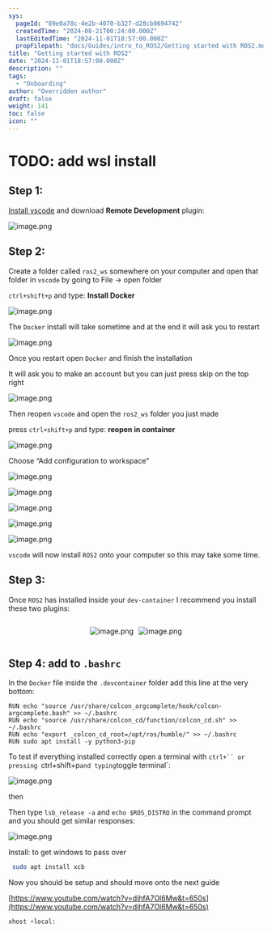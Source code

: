 ```yaml
---
sys:
  pageId: "89e0a78c-4e2b-4070-b327-d28cb0694742"
  createdTime: "2024-08-21T00:24:00.000Z"
  lastEditedTime: "2024-11-01T18:57:00.000Z"
  propFilepath: "docs/Guides/intro_to_ROS2/Getting started with ROS2.md"
title: "Getting started with ROS2"
date: "2024-11-01T18:57:00.000Z"
description: ""
tags:
  - "Onboarding"
author: "Overridden author"
draft: false
weight: 141
toc: false
icon: ""
---
```


# TODO: add wsl install

## Step 1:

[Install vscode](https://code.visualstudio.com/download) and download **Remote Development** plugin:

![image.png](https://prod-files-secure.s3.us-west-2.amazonaws.com/d518164a-d88e-44d1-a4ee-3adb3bd8bce0/efb52993-1881-4a40-b95e-6f020334f022/image.png?X-Amz-Algorithm=AWS4-HMAC-SHA256&X-Amz-Content-Sha256=UNSIGNED-PAYLOAD&X-Amz-Credential=ASIAZI2LB466ZOIS2LXE%2F20250201%2Fus-west-2%2Fs3%2Faws4_request&X-Amz-Date=20250201T050715Z&X-Amz-Expires=3600&X-Amz-Security-Token=IQoJb3JpZ2luX2VjEMX%2F%2F%2F%2F%2F%2F%2F%2F%2F%2FwEaCXVzLXdlc3QtMiJIMEYCIQDH%2B0t2Ij6ta0c0NZ0t%2BbbqdjR9RqLMXs42f4o%2BwcIVbwIhAK6RCVgpYHa3TO%2Bxm%2BW31cKGn5CcK3bXTyD0%2BcTbfM%2BpKogECM3%2F%2F%2F%2F%2F%2F%2F%2F%2F%2FwEQABoMNjM3NDIzMTgzODA1Igy5DXPT8f8SQi5MlCoq3APmRe66sZogW%2FDUXy%2BlmU7%2FWs42IgiAupXyhqmHyKqHvhFDSUhw03wujWf%2BRsKOxN6cxPKuh18Yh5zCEn9R7whMjDu8quPUmoxYUnlluC2SJcu67%2B7%2FNUPcmwGjU2y3PEpsOLrpIEZ1pYl0FB%2BO7beFyqoApyrsnrdCW5a8zQ%2Fa5Sx8EuY%2F595hj7Fz%2FEpfFV1EGs%2B8wBA%2FS30JRE%2F07SSMYCS2JBMl72byAaedHmE1u5Tv3vLHyPNPE5WcgQJmgZvfF6s9V2exEjkh6hFlsz9ckkolzFOQLYbeUcCBdacp7KO16lLpCi%2Fynkd0M4JP%2Bskn2q3zdsgXQums7k5roPHlDpRcCHAYWpXn30X8vc15asRSyfzpQ1qIsNP3FfWXDW123OAhYCrORfG4N7uYpJS4caFrjxwkBTgsgaBYd6ANRHMicTAJQQoUeG6w3WsiKM1SJg1HSxG1qbzKIzw4JY2u%2Btng0DEfIFFeZxqb7vzukzMCyBIBKEphZ2uRb85DwzC8wHiVjJg5vvZaepbBdKHDPmtVFCDqxEjLQIdZXzdnf6VtHW%2BNm4HPJdEZizOwd8F%2BbtOcyUN0X5My6oCRBIInkPHX313NDldfILUAvJ2gFAkcLxzOWTAr6E3JDzDxwva8BjqkARr3zWSC%2Fht7Y4wTA6t60l6VbDmhXFH7gc0Vli7N8My%2Fgkz4w%2BnnrPVscg%2F9FZ9KMlI%2BAcgH0ixcRH8BfK86a2rg2m04MxWJnooM0olYU1lPzUeDO9%2BuHgExYe6rxggQgXfrhcLWUBn6MWV6EwnWsHsOHX40gEO0SK3QkM0cSIXmRJjiHAjijE%2B0UdPpBf5Gbq7RInUf0ODt%2FcSA4GQg6pAAIvOg&X-Amz-Signature=f3ca3cfa2701a8ec9e819c2145a368216f2e5af2a0baf835b22ab1cbc40db874&X-Amz-SignedHeaders=host&x-id=GetObject)

## Step 2:

Create a folder called `ros2_ws` somewhere on your computer and open that folder in `vscode` by going to File → open folder 

`ctrl+shift+p` and type: **Install Docker**

![image.png](https://prod-files-secure.s3.us-west-2.amazonaws.com/d518164a-d88e-44d1-a4ee-3adb3bd8bce0/2269dc0e-1cd5-47ff-bceb-c04ad9b2eab0/image.png?X-Amz-Algorithm=AWS4-HMAC-SHA256&X-Amz-Content-Sha256=UNSIGNED-PAYLOAD&X-Amz-Credential=ASIAZI2LB466ZOIS2LXE%2F20250201%2Fus-west-2%2Fs3%2Faws4_request&X-Amz-Date=20250201T050715Z&X-Amz-Expires=3600&X-Amz-Security-Token=IQoJb3JpZ2luX2VjEMX%2F%2F%2F%2F%2F%2F%2F%2F%2F%2FwEaCXVzLXdlc3QtMiJIMEYCIQDH%2B0t2Ij6ta0c0NZ0t%2BbbqdjR9RqLMXs42f4o%2BwcIVbwIhAK6RCVgpYHa3TO%2Bxm%2BW31cKGn5CcK3bXTyD0%2BcTbfM%2BpKogECM3%2F%2F%2F%2F%2F%2F%2F%2F%2F%2FwEQABoMNjM3NDIzMTgzODA1Igy5DXPT8f8SQi5MlCoq3APmRe66sZogW%2FDUXy%2BlmU7%2FWs42IgiAupXyhqmHyKqHvhFDSUhw03wujWf%2BRsKOxN6cxPKuh18Yh5zCEn9R7whMjDu8quPUmoxYUnlluC2SJcu67%2B7%2FNUPcmwGjU2y3PEpsOLrpIEZ1pYl0FB%2BO7beFyqoApyrsnrdCW5a8zQ%2Fa5Sx8EuY%2F595hj7Fz%2FEpfFV1EGs%2B8wBA%2FS30JRE%2F07SSMYCS2JBMl72byAaedHmE1u5Tv3vLHyPNPE5WcgQJmgZvfF6s9V2exEjkh6hFlsz9ckkolzFOQLYbeUcCBdacp7KO16lLpCi%2Fynkd0M4JP%2Bskn2q3zdsgXQums7k5roPHlDpRcCHAYWpXn30X8vc15asRSyfzpQ1qIsNP3FfWXDW123OAhYCrORfG4N7uYpJS4caFrjxwkBTgsgaBYd6ANRHMicTAJQQoUeG6w3WsiKM1SJg1HSxG1qbzKIzw4JY2u%2Btng0DEfIFFeZxqb7vzukzMCyBIBKEphZ2uRb85DwzC8wHiVjJg5vvZaepbBdKHDPmtVFCDqxEjLQIdZXzdnf6VtHW%2BNm4HPJdEZizOwd8F%2BbtOcyUN0X5My6oCRBIInkPHX313NDldfILUAvJ2gFAkcLxzOWTAr6E3JDzDxwva8BjqkARr3zWSC%2Fht7Y4wTA6t60l6VbDmhXFH7gc0Vli7N8My%2Fgkz4w%2BnnrPVscg%2F9FZ9KMlI%2BAcgH0ixcRH8BfK86a2rg2m04MxWJnooM0olYU1lPzUeDO9%2BuHgExYe6rxggQgXfrhcLWUBn6MWV6EwnWsHsOHX40gEO0SK3QkM0cSIXmRJjiHAjijE%2B0UdPpBf5Gbq7RInUf0ODt%2FcSA4GQg6pAAIvOg&X-Amz-Signature=7085bf7091321dcc574352b234e647be0eb31f255091a8003e68c7446206435b&X-Amz-SignedHeaders=host&x-id=GetObject)

The `Docker` install will take sometime and at the end it will ask you to restart

![image.png](https://prod-files-secure.s3.us-west-2.amazonaws.com/d518164a-d88e-44d1-a4ee-3adb3bd8bce0/ed233f78-be33-4b1f-b89c-9c346c0e961e/image.png?X-Amz-Algorithm=AWS4-HMAC-SHA256&X-Amz-Content-Sha256=UNSIGNED-PAYLOAD&X-Amz-Credential=ASIAZI2LB466ZOIS2LXE%2F20250201%2Fus-west-2%2Fs3%2Faws4_request&X-Amz-Date=20250201T050715Z&X-Amz-Expires=3600&X-Amz-Security-Token=IQoJb3JpZ2luX2VjEMX%2F%2F%2F%2F%2F%2F%2F%2F%2F%2FwEaCXVzLXdlc3QtMiJIMEYCIQDH%2B0t2Ij6ta0c0NZ0t%2BbbqdjR9RqLMXs42f4o%2BwcIVbwIhAK6RCVgpYHa3TO%2Bxm%2BW31cKGn5CcK3bXTyD0%2BcTbfM%2BpKogECM3%2F%2F%2F%2F%2F%2F%2F%2F%2F%2FwEQABoMNjM3NDIzMTgzODA1Igy5DXPT8f8SQi5MlCoq3APmRe66sZogW%2FDUXy%2BlmU7%2FWs42IgiAupXyhqmHyKqHvhFDSUhw03wujWf%2BRsKOxN6cxPKuh18Yh5zCEn9R7whMjDu8quPUmoxYUnlluC2SJcu67%2B7%2FNUPcmwGjU2y3PEpsOLrpIEZ1pYl0FB%2BO7beFyqoApyrsnrdCW5a8zQ%2Fa5Sx8EuY%2F595hj7Fz%2FEpfFV1EGs%2B8wBA%2FS30JRE%2F07SSMYCS2JBMl72byAaedHmE1u5Tv3vLHyPNPE5WcgQJmgZvfF6s9V2exEjkh6hFlsz9ckkolzFOQLYbeUcCBdacp7KO16lLpCi%2Fynkd0M4JP%2Bskn2q3zdsgXQums7k5roPHlDpRcCHAYWpXn30X8vc15asRSyfzpQ1qIsNP3FfWXDW123OAhYCrORfG4N7uYpJS4caFrjxwkBTgsgaBYd6ANRHMicTAJQQoUeG6w3WsiKM1SJg1HSxG1qbzKIzw4JY2u%2Btng0DEfIFFeZxqb7vzukzMCyBIBKEphZ2uRb85DwzC8wHiVjJg5vvZaepbBdKHDPmtVFCDqxEjLQIdZXzdnf6VtHW%2BNm4HPJdEZizOwd8F%2BbtOcyUN0X5My6oCRBIInkPHX313NDldfILUAvJ2gFAkcLxzOWTAr6E3JDzDxwva8BjqkARr3zWSC%2Fht7Y4wTA6t60l6VbDmhXFH7gc0Vli7N8My%2Fgkz4w%2BnnrPVscg%2F9FZ9KMlI%2BAcgH0ixcRH8BfK86a2rg2m04MxWJnooM0olYU1lPzUeDO9%2BuHgExYe6rxggQgXfrhcLWUBn6MWV6EwnWsHsOHX40gEO0SK3QkM0cSIXmRJjiHAjijE%2B0UdPpBf5Gbq7RInUf0ODt%2FcSA4GQg6pAAIvOg&X-Amz-Signature=923747c0e816cf0aa388f2117a6676e0a4bd996cf6470a51d6925058286f1ccb&X-Amz-SignedHeaders=host&x-id=GetObject)

Once you restart open `Docker` and finish the installation

It will ask you to make an account but you can just press skip on the top right

![image.png](https://prod-files-secure.s3.us-west-2.amazonaws.com/d518164a-d88e-44d1-a4ee-3adb3bd8bce0/21010ad9-1659-4fd9-9f59-9932a09b2a3d/image.png?X-Amz-Algorithm=AWS4-HMAC-SHA256&X-Amz-Content-Sha256=UNSIGNED-PAYLOAD&X-Amz-Credential=ASIAZI2LB466ZOIS2LXE%2F20250201%2Fus-west-2%2Fs3%2Faws4_request&X-Amz-Date=20250201T050715Z&X-Amz-Expires=3600&X-Amz-Security-Token=IQoJb3JpZ2luX2VjEMX%2F%2F%2F%2F%2F%2F%2F%2F%2F%2FwEaCXVzLXdlc3QtMiJIMEYCIQDH%2B0t2Ij6ta0c0NZ0t%2BbbqdjR9RqLMXs42f4o%2BwcIVbwIhAK6RCVgpYHa3TO%2Bxm%2BW31cKGn5CcK3bXTyD0%2BcTbfM%2BpKogECM3%2F%2F%2F%2F%2F%2F%2F%2F%2F%2FwEQABoMNjM3NDIzMTgzODA1Igy5DXPT8f8SQi5MlCoq3APmRe66sZogW%2FDUXy%2BlmU7%2FWs42IgiAupXyhqmHyKqHvhFDSUhw03wujWf%2BRsKOxN6cxPKuh18Yh5zCEn9R7whMjDu8quPUmoxYUnlluC2SJcu67%2B7%2FNUPcmwGjU2y3PEpsOLrpIEZ1pYl0FB%2BO7beFyqoApyrsnrdCW5a8zQ%2Fa5Sx8EuY%2F595hj7Fz%2FEpfFV1EGs%2B8wBA%2FS30JRE%2F07SSMYCS2JBMl72byAaedHmE1u5Tv3vLHyPNPE5WcgQJmgZvfF6s9V2exEjkh6hFlsz9ckkolzFOQLYbeUcCBdacp7KO16lLpCi%2Fynkd0M4JP%2Bskn2q3zdsgXQums7k5roPHlDpRcCHAYWpXn30X8vc15asRSyfzpQ1qIsNP3FfWXDW123OAhYCrORfG4N7uYpJS4caFrjxwkBTgsgaBYd6ANRHMicTAJQQoUeG6w3WsiKM1SJg1HSxG1qbzKIzw4JY2u%2Btng0DEfIFFeZxqb7vzukzMCyBIBKEphZ2uRb85DwzC8wHiVjJg5vvZaepbBdKHDPmtVFCDqxEjLQIdZXzdnf6VtHW%2BNm4HPJdEZizOwd8F%2BbtOcyUN0X5My6oCRBIInkPHX313NDldfILUAvJ2gFAkcLxzOWTAr6E3JDzDxwva8BjqkARr3zWSC%2Fht7Y4wTA6t60l6VbDmhXFH7gc0Vli7N8My%2Fgkz4w%2BnnrPVscg%2F9FZ9KMlI%2BAcgH0ixcRH8BfK86a2rg2m04MxWJnooM0olYU1lPzUeDO9%2BuHgExYe6rxggQgXfrhcLWUBn6MWV6EwnWsHsOHX40gEO0SK3QkM0cSIXmRJjiHAjijE%2B0UdPpBf5Gbq7RInUf0ODt%2FcSA4GQg6pAAIvOg&X-Amz-Signature=731af43fbe2579db09aaa2fd52a19699d66940f3230ec7b859f281175bcf03d6&X-Amz-SignedHeaders=host&x-id=GetObject)

Then reopen `vscode` and open the `ros2_ws` folder you just made

press `ctrl+shift+p` and type: **reopen in container**

![image.png](https://prod-files-secure.s3.us-west-2.amazonaws.com/d518164a-d88e-44d1-a4ee-3adb3bd8bce0/4e93b8c2-41ad-488c-8095-c74205196118/image.png?X-Amz-Algorithm=AWS4-HMAC-SHA256&X-Amz-Content-Sha256=UNSIGNED-PAYLOAD&X-Amz-Credential=ASIAZI2LB466ZOIS2LXE%2F20250201%2Fus-west-2%2Fs3%2Faws4_request&X-Amz-Date=20250201T050715Z&X-Amz-Expires=3600&X-Amz-Security-Token=IQoJb3JpZ2luX2VjEMX%2F%2F%2F%2F%2F%2F%2F%2F%2F%2FwEaCXVzLXdlc3QtMiJIMEYCIQDH%2B0t2Ij6ta0c0NZ0t%2BbbqdjR9RqLMXs42f4o%2BwcIVbwIhAK6RCVgpYHa3TO%2Bxm%2BW31cKGn5CcK3bXTyD0%2BcTbfM%2BpKogECM3%2F%2F%2F%2F%2F%2F%2F%2F%2F%2FwEQABoMNjM3NDIzMTgzODA1Igy5DXPT8f8SQi5MlCoq3APmRe66sZogW%2FDUXy%2BlmU7%2FWs42IgiAupXyhqmHyKqHvhFDSUhw03wujWf%2BRsKOxN6cxPKuh18Yh5zCEn9R7whMjDu8quPUmoxYUnlluC2SJcu67%2B7%2FNUPcmwGjU2y3PEpsOLrpIEZ1pYl0FB%2BO7beFyqoApyrsnrdCW5a8zQ%2Fa5Sx8EuY%2F595hj7Fz%2FEpfFV1EGs%2B8wBA%2FS30JRE%2F07SSMYCS2JBMl72byAaedHmE1u5Tv3vLHyPNPE5WcgQJmgZvfF6s9V2exEjkh6hFlsz9ckkolzFOQLYbeUcCBdacp7KO16lLpCi%2Fynkd0M4JP%2Bskn2q3zdsgXQums7k5roPHlDpRcCHAYWpXn30X8vc15asRSyfzpQ1qIsNP3FfWXDW123OAhYCrORfG4N7uYpJS4caFrjxwkBTgsgaBYd6ANRHMicTAJQQoUeG6w3WsiKM1SJg1HSxG1qbzKIzw4JY2u%2Btng0DEfIFFeZxqb7vzukzMCyBIBKEphZ2uRb85DwzC8wHiVjJg5vvZaepbBdKHDPmtVFCDqxEjLQIdZXzdnf6VtHW%2BNm4HPJdEZizOwd8F%2BbtOcyUN0X5My6oCRBIInkPHX313NDldfILUAvJ2gFAkcLxzOWTAr6E3JDzDxwva8BjqkARr3zWSC%2Fht7Y4wTA6t60l6VbDmhXFH7gc0Vli7N8My%2Fgkz4w%2BnnrPVscg%2F9FZ9KMlI%2BAcgH0ixcRH8BfK86a2rg2m04MxWJnooM0olYU1lPzUeDO9%2BuHgExYe6rxggQgXfrhcLWUBn6MWV6EwnWsHsOHX40gEO0SK3QkM0cSIXmRJjiHAjijE%2B0UdPpBf5Gbq7RInUf0ODt%2FcSA4GQg6pAAIvOg&X-Amz-Signature=8317116caf7fa812b71baabe411edf31ec39162f529e55e92f13aefc335fd9af&X-Amz-SignedHeaders=host&x-id=GetObject)

Choose “Add configuration to workspace”

![image.png](https://prod-files-secure.s3.us-west-2.amazonaws.com/d518164a-d88e-44d1-a4ee-3adb3bd8bce0/9560b282-5060-4989-ba37-97e7b2c22476/image.png?X-Amz-Algorithm=AWS4-HMAC-SHA256&X-Amz-Content-Sha256=UNSIGNED-PAYLOAD&X-Amz-Credential=ASIAZI2LB466ZOIS2LXE%2F20250201%2Fus-west-2%2Fs3%2Faws4_request&X-Amz-Date=20250201T050715Z&X-Amz-Expires=3600&X-Amz-Security-Token=IQoJb3JpZ2luX2VjEMX%2F%2F%2F%2F%2F%2F%2F%2F%2F%2FwEaCXVzLXdlc3QtMiJIMEYCIQDH%2B0t2Ij6ta0c0NZ0t%2BbbqdjR9RqLMXs42f4o%2BwcIVbwIhAK6RCVgpYHa3TO%2Bxm%2BW31cKGn5CcK3bXTyD0%2BcTbfM%2BpKogECM3%2F%2F%2F%2F%2F%2F%2F%2F%2F%2FwEQABoMNjM3NDIzMTgzODA1Igy5DXPT8f8SQi5MlCoq3APmRe66sZogW%2FDUXy%2BlmU7%2FWs42IgiAupXyhqmHyKqHvhFDSUhw03wujWf%2BRsKOxN6cxPKuh18Yh5zCEn9R7whMjDu8quPUmoxYUnlluC2SJcu67%2B7%2FNUPcmwGjU2y3PEpsOLrpIEZ1pYl0FB%2BO7beFyqoApyrsnrdCW5a8zQ%2Fa5Sx8EuY%2F595hj7Fz%2FEpfFV1EGs%2B8wBA%2FS30JRE%2F07SSMYCS2JBMl72byAaedHmE1u5Tv3vLHyPNPE5WcgQJmgZvfF6s9V2exEjkh6hFlsz9ckkolzFOQLYbeUcCBdacp7KO16lLpCi%2Fynkd0M4JP%2Bskn2q3zdsgXQums7k5roPHlDpRcCHAYWpXn30X8vc15asRSyfzpQ1qIsNP3FfWXDW123OAhYCrORfG4N7uYpJS4caFrjxwkBTgsgaBYd6ANRHMicTAJQQoUeG6w3WsiKM1SJg1HSxG1qbzKIzw4JY2u%2Btng0DEfIFFeZxqb7vzukzMCyBIBKEphZ2uRb85DwzC8wHiVjJg5vvZaepbBdKHDPmtVFCDqxEjLQIdZXzdnf6VtHW%2BNm4HPJdEZizOwd8F%2BbtOcyUN0X5My6oCRBIInkPHX313NDldfILUAvJ2gFAkcLxzOWTAr6E3JDzDxwva8BjqkARr3zWSC%2Fht7Y4wTA6t60l6VbDmhXFH7gc0Vli7N8My%2Fgkz4w%2BnnrPVscg%2F9FZ9KMlI%2BAcgH0ixcRH8BfK86a2rg2m04MxWJnooM0olYU1lPzUeDO9%2BuHgExYe6rxggQgXfrhcLWUBn6MWV6EwnWsHsOHX40gEO0SK3QkM0cSIXmRJjiHAjijE%2B0UdPpBf5Gbq7RInUf0ODt%2FcSA4GQg6pAAIvOg&X-Amz-Signature=82a5fa8b66c3542c1bb6a8b26bfb296d9015a66657379c79b7d26bd9354897ec&X-Amz-SignedHeaders=host&x-id=GetObject)

![image.png](https://prod-files-secure.s3.us-west-2.amazonaws.com/d518164a-d88e-44d1-a4ee-3adb3bd8bce0/2ee63f81-886b-48e8-a553-dc6e5eac99e4/image.png?X-Amz-Algorithm=AWS4-HMAC-SHA256&X-Amz-Content-Sha256=UNSIGNED-PAYLOAD&X-Amz-Credential=ASIAZI2LB466ZOIS2LXE%2F20250201%2Fus-west-2%2Fs3%2Faws4_request&X-Amz-Date=20250201T050715Z&X-Amz-Expires=3600&X-Amz-Security-Token=IQoJb3JpZ2luX2VjEMX%2F%2F%2F%2F%2F%2F%2F%2F%2F%2FwEaCXVzLXdlc3QtMiJIMEYCIQDH%2B0t2Ij6ta0c0NZ0t%2BbbqdjR9RqLMXs42f4o%2BwcIVbwIhAK6RCVgpYHa3TO%2Bxm%2BW31cKGn5CcK3bXTyD0%2BcTbfM%2BpKogECM3%2F%2F%2F%2F%2F%2F%2F%2F%2F%2FwEQABoMNjM3NDIzMTgzODA1Igy5DXPT8f8SQi5MlCoq3APmRe66sZogW%2FDUXy%2BlmU7%2FWs42IgiAupXyhqmHyKqHvhFDSUhw03wujWf%2BRsKOxN6cxPKuh18Yh5zCEn9R7whMjDu8quPUmoxYUnlluC2SJcu67%2B7%2FNUPcmwGjU2y3PEpsOLrpIEZ1pYl0FB%2BO7beFyqoApyrsnrdCW5a8zQ%2Fa5Sx8EuY%2F595hj7Fz%2FEpfFV1EGs%2B8wBA%2FS30JRE%2F07SSMYCS2JBMl72byAaedHmE1u5Tv3vLHyPNPE5WcgQJmgZvfF6s9V2exEjkh6hFlsz9ckkolzFOQLYbeUcCBdacp7KO16lLpCi%2Fynkd0M4JP%2Bskn2q3zdsgXQums7k5roPHlDpRcCHAYWpXn30X8vc15asRSyfzpQ1qIsNP3FfWXDW123OAhYCrORfG4N7uYpJS4caFrjxwkBTgsgaBYd6ANRHMicTAJQQoUeG6w3WsiKM1SJg1HSxG1qbzKIzw4JY2u%2Btng0DEfIFFeZxqb7vzukzMCyBIBKEphZ2uRb85DwzC8wHiVjJg5vvZaepbBdKHDPmtVFCDqxEjLQIdZXzdnf6VtHW%2BNm4HPJdEZizOwd8F%2BbtOcyUN0X5My6oCRBIInkPHX313NDldfILUAvJ2gFAkcLxzOWTAr6E3JDzDxwva8BjqkARr3zWSC%2Fht7Y4wTA6t60l6VbDmhXFH7gc0Vli7N8My%2Fgkz4w%2BnnrPVscg%2F9FZ9KMlI%2BAcgH0ixcRH8BfK86a2rg2m04MxWJnooM0olYU1lPzUeDO9%2BuHgExYe6rxggQgXfrhcLWUBn6MWV6EwnWsHsOHX40gEO0SK3QkM0cSIXmRJjiHAjijE%2B0UdPpBf5Gbq7RInUf0ODt%2FcSA4GQg6pAAIvOg&X-Amz-Signature=13eddbb487f396f9afe58f0b57d70f8e50d11add87d14f94e4f08a6a4aee3d35&X-Amz-SignedHeaders=host&x-id=GetObject)

![image.png](https://prod-files-secure.s3.us-west-2.amazonaws.com/d518164a-d88e-44d1-a4ee-3adb3bd8bce0/ae1580b2-b048-407e-aed9-b584224a7a04/image.png?X-Amz-Algorithm=AWS4-HMAC-SHA256&X-Amz-Content-Sha256=UNSIGNED-PAYLOAD&X-Amz-Credential=ASIAZI2LB466ZOIS2LXE%2F20250201%2Fus-west-2%2Fs3%2Faws4_request&X-Amz-Date=20250201T050715Z&X-Amz-Expires=3600&X-Amz-Security-Token=IQoJb3JpZ2luX2VjEMX%2F%2F%2F%2F%2F%2F%2F%2F%2F%2FwEaCXVzLXdlc3QtMiJIMEYCIQDH%2B0t2Ij6ta0c0NZ0t%2BbbqdjR9RqLMXs42f4o%2BwcIVbwIhAK6RCVgpYHa3TO%2Bxm%2BW31cKGn5CcK3bXTyD0%2BcTbfM%2BpKogECM3%2F%2F%2F%2F%2F%2F%2F%2F%2F%2FwEQABoMNjM3NDIzMTgzODA1Igy5DXPT8f8SQi5MlCoq3APmRe66sZogW%2FDUXy%2BlmU7%2FWs42IgiAupXyhqmHyKqHvhFDSUhw03wujWf%2BRsKOxN6cxPKuh18Yh5zCEn9R7whMjDu8quPUmoxYUnlluC2SJcu67%2B7%2FNUPcmwGjU2y3PEpsOLrpIEZ1pYl0FB%2BO7beFyqoApyrsnrdCW5a8zQ%2Fa5Sx8EuY%2F595hj7Fz%2FEpfFV1EGs%2B8wBA%2FS30JRE%2F07SSMYCS2JBMl72byAaedHmE1u5Tv3vLHyPNPE5WcgQJmgZvfF6s9V2exEjkh6hFlsz9ckkolzFOQLYbeUcCBdacp7KO16lLpCi%2Fynkd0M4JP%2Bskn2q3zdsgXQums7k5roPHlDpRcCHAYWpXn30X8vc15asRSyfzpQ1qIsNP3FfWXDW123OAhYCrORfG4N7uYpJS4caFrjxwkBTgsgaBYd6ANRHMicTAJQQoUeG6w3WsiKM1SJg1HSxG1qbzKIzw4JY2u%2Btng0DEfIFFeZxqb7vzukzMCyBIBKEphZ2uRb85DwzC8wHiVjJg5vvZaepbBdKHDPmtVFCDqxEjLQIdZXzdnf6VtHW%2BNm4HPJdEZizOwd8F%2BbtOcyUN0X5My6oCRBIInkPHX313NDldfILUAvJ2gFAkcLxzOWTAr6E3JDzDxwva8BjqkARr3zWSC%2Fht7Y4wTA6t60l6VbDmhXFH7gc0Vli7N8My%2Fgkz4w%2BnnrPVscg%2F9FZ9KMlI%2BAcgH0ixcRH8BfK86a2rg2m04MxWJnooM0olYU1lPzUeDO9%2BuHgExYe6rxggQgXfrhcLWUBn6MWV6EwnWsHsOHX40gEO0SK3QkM0cSIXmRJjiHAjijE%2B0UdPpBf5Gbq7RInUf0ODt%2FcSA4GQg6pAAIvOg&X-Amz-Signature=59f0a3dea7aa6af5f994f816d61a00612782679f3bf440d5ae4f1c56839b2a23&X-Amz-SignedHeaders=host&x-id=GetObject)

![image.png](https://prod-files-secure.s3.us-west-2.amazonaws.com/d518164a-d88e-44d1-a4ee-3adb3bd8bce0/53255b28-f75e-430f-b9e3-c0ac8577e42b/image.png?X-Amz-Algorithm=AWS4-HMAC-SHA256&X-Amz-Content-Sha256=UNSIGNED-PAYLOAD&X-Amz-Credential=ASIAZI2LB466ZOIS2LXE%2F20250201%2Fus-west-2%2Fs3%2Faws4_request&X-Amz-Date=20250201T050715Z&X-Amz-Expires=3600&X-Amz-Security-Token=IQoJb3JpZ2luX2VjEMX%2F%2F%2F%2F%2F%2F%2F%2F%2F%2FwEaCXVzLXdlc3QtMiJIMEYCIQDH%2B0t2Ij6ta0c0NZ0t%2BbbqdjR9RqLMXs42f4o%2BwcIVbwIhAK6RCVgpYHa3TO%2Bxm%2BW31cKGn5CcK3bXTyD0%2BcTbfM%2BpKogECM3%2F%2F%2F%2F%2F%2F%2F%2F%2F%2FwEQABoMNjM3NDIzMTgzODA1Igy5DXPT8f8SQi5MlCoq3APmRe66sZogW%2FDUXy%2BlmU7%2FWs42IgiAupXyhqmHyKqHvhFDSUhw03wujWf%2BRsKOxN6cxPKuh18Yh5zCEn9R7whMjDu8quPUmoxYUnlluC2SJcu67%2B7%2FNUPcmwGjU2y3PEpsOLrpIEZ1pYl0FB%2BO7beFyqoApyrsnrdCW5a8zQ%2Fa5Sx8EuY%2F595hj7Fz%2FEpfFV1EGs%2B8wBA%2FS30JRE%2F07SSMYCS2JBMl72byAaedHmE1u5Tv3vLHyPNPE5WcgQJmgZvfF6s9V2exEjkh6hFlsz9ckkolzFOQLYbeUcCBdacp7KO16lLpCi%2Fynkd0M4JP%2Bskn2q3zdsgXQums7k5roPHlDpRcCHAYWpXn30X8vc15asRSyfzpQ1qIsNP3FfWXDW123OAhYCrORfG4N7uYpJS4caFrjxwkBTgsgaBYd6ANRHMicTAJQQoUeG6w3WsiKM1SJg1HSxG1qbzKIzw4JY2u%2Btng0DEfIFFeZxqb7vzukzMCyBIBKEphZ2uRb85DwzC8wHiVjJg5vvZaepbBdKHDPmtVFCDqxEjLQIdZXzdnf6VtHW%2BNm4HPJdEZizOwd8F%2BbtOcyUN0X5My6oCRBIInkPHX313NDldfILUAvJ2gFAkcLxzOWTAr6E3JDzDxwva8BjqkARr3zWSC%2Fht7Y4wTA6t60l6VbDmhXFH7gc0Vli7N8My%2Fgkz4w%2BnnrPVscg%2F9FZ9KMlI%2BAcgH0ixcRH8BfK86a2rg2m04MxWJnooM0olYU1lPzUeDO9%2BuHgExYe6rxggQgXfrhcLWUBn6MWV6EwnWsHsOHX40gEO0SK3QkM0cSIXmRJjiHAjijE%2B0UdPpBf5Gbq7RInUf0ODt%2FcSA4GQg6pAAIvOg&X-Amz-Signature=9091e51a72c7a6a388e413fdb6aae64b7feaf50517dc5c4de7d6039685836c1e&X-Amz-SignedHeaders=host&x-id=GetObject)

![image.png](https://prod-files-secure.s3.us-west-2.amazonaws.com/d518164a-d88e-44d1-a4ee-3adb3bd8bce0/7c562767-5af9-4ffb-97d1-327bcdf4ee00/image.png?X-Amz-Algorithm=AWS4-HMAC-SHA256&X-Amz-Content-Sha256=UNSIGNED-PAYLOAD&X-Amz-Credential=ASIAZI2LB466ZOIS2LXE%2F20250201%2Fus-west-2%2Fs3%2Faws4_request&X-Amz-Date=20250201T050715Z&X-Amz-Expires=3600&X-Amz-Security-Token=IQoJb3JpZ2luX2VjEMX%2F%2F%2F%2F%2F%2F%2F%2F%2F%2FwEaCXVzLXdlc3QtMiJIMEYCIQDH%2B0t2Ij6ta0c0NZ0t%2BbbqdjR9RqLMXs42f4o%2BwcIVbwIhAK6RCVgpYHa3TO%2Bxm%2BW31cKGn5CcK3bXTyD0%2BcTbfM%2BpKogECM3%2F%2F%2F%2F%2F%2F%2F%2F%2F%2FwEQABoMNjM3NDIzMTgzODA1Igy5DXPT8f8SQi5MlCoq3APmRe66sZogW%2FDUXy%2BlmU7%2FWs42IgiAupXyhqmHyKqHvhFDSUhw03wujWf%2BRsKOxN6cxPKuh18Yh5zCEn9R7whMjDu8quPUmoxYUnlluC2SJcu67%2B7%2FNUPcmwGjU2y3PEpsOLrpIEZ1pYl0FB%2BO7beFyqoApyrsnrdCW5a8zQ%2Fa5Sx8EuY%2F595hj7Fz%2FEpfFV1EGs%2B8wBA%2FS30JRE%2F07SSMYCS2JBMl72byAaedHmE1u5Tv3vLHyPNPE5WcgQJmgZvfF6s9V2exEjkh6hFlsz9ckkolzFOQLYbeUcCBdacp7KO16lLpCi%2Fynkd0M4JP%2Bskn2q3zdsgXQums7k5roPHlDpRcCHAYWpXn30X8vc15asRSyfzpQ1qIsNP3FfWXDW123OAhYCrORfG4N7uYpJS4caFrjxwkBTgsgaBYd6ANRHMicTAJQQoUeG6w3WsiKM1SJg1HSxG1qbzKIzw4JY2u%2Btng0DEfIFFeZxqb7vzukzMCyBIBKEphZ2uRb85DwzC8wHiVjJg5vvZaepbBdKHDPmtVFCDqxEjLQIdZXzdnf6VtHW%2BNm4HPJdEZizOwd8F%2BbtOcyUN0X5My6oCRBIInkPHX313NDldfILUAvJ2gFAkcLxzOWTAr6E3JDzDxwva8BjqkARr3zWSC%2Fht7Y4wTA6t60l6VbDmhXFH7gc0Vli7N8My%2Fgkz4w%2BnnrPVscg%2F9FZ9KMlI%2BAcgH0ixcRH8BfK86a2rg2m04MxWJnooM0olYU1lPzUeDO9%2BuHgExYe6rxggQgXfrhcLWUBn6MWV6EwnWsHsOHX40gEO0SK3QkM0cSIXmRJjiHAjijE%2B0UdPpBf5Gbq7RInUf0ODt%2FcSA4GQg6pAAIvOg&X-Amz-Signature=1004766ea8b5e6d5b5b4be876b2bc5388fe4935f8e51a3e967b4a740cd71bf82&X-Amz-SignedHeaders=host&x-id=GetObject)

`vscode` will now install `ROS2` onto your computer so this may take some time.

## Step 3:

Once `ROS2` has installed inside your `dev-container` I recommend you install these two plugins:

<div style="display: flex;flex-direction: row; column-gap:10px; max-width: 630px;justify-content: center;">
<div>

![image.png](https://prod-files-secure.s3.us-west-2.amazonaws.com/d518164a-d88e-44d1-a4ee-3adb3bd8bce0/3fc3d550-5a54-4ba1-ba6b-faa01cdb7369/image.png?X-Amz-Algorithm=AWS4-HMAC-SHA256&X-Amz-Content-Sha256=UNSIGNED-PAYLOAD&X-Amz-Credential=ASIAZI2LB466ZRDC65N7%2F20250201%2Fus-west-2%2Fs3%2Faws4_request&X-Amz-Date=20250201T050717Z&X-Amz-Expires=3600&X-Amz-Security-Token=IQoJb3JpZ2luX2VjEMX%2F%2F%2F%2F%2F%2F%2F%2F%2F%2FwEaCXVzLXdlc3QtMiJHMEUCIHNh%2B0LvBM4sETLmPQGTRkevHYg4M382%2Bj7dNEWgeiMmAiEA5hi3r7%2FZvzvG%2Byp%2Bv%2BKe0VOBFK29xDGxZay6QWgzTeEqiAQIzf%2F%2F%2F%2F%2F%2F%2F%2F%2F%2FARAAGgw2Mzc0MjMxODM4MDUiDLcWRmENPw0F5os6LyrcA6Ek%2Bx1u20VBwwq6iygIDROYTBVcBc4yhLpTzIkt3k3BLFtF%2BqzdbZ%2Fails7LCRp1taovCGnx7KtDL33sYmii%2BmQlFs6eSjN4jYVGueFWN2oWP4tTf7pnLTRM1rQ368Y4s%2BGKzpD3EqslrJ3ZeSRyLl42vxIC5TeHiQd2idfljUCm2lnuZlfiy8lptlOF3bR%2BvSAMOyLfjyGMkjgMt0H7xDmISCnm41aPulJBnlggPzBGvzVRRPDO32JBm6O%2BfXMz8J8ayghavIUq5jyWfB7oHXpFX7OLYjzjaKcrm%2BVqOfCE%2FuFUJPK2U%2FjViSDVj1fZvh4ihJotv01t4qMXL0T8lKCg79Adwvdv3XPcZas6BmRSjbFO55WXCQDJLZdFH68NldiVFy55UzYx%2FY6aaEd5mz1lGyh5om2mHQyH41k0qUFcaS1CTJj46HTZBBJ7dQuXvfrqXk%2FbRyhg2OnS3cq2dhKIBT6v66t9ZVo67yeoYN8lozhLUcoGPRqPaMIlBWx9IRz232VUCGdfA9pqZ0jdmGzzXzM%2BsXo%2Fgpw3CYLxSmOhOcRiJ2r7EGiV56AtKlDrApj0YTG7v7mg3Lpbpt1nBH5wq%2FAnMGSXr300AJYRmqJiIoyJEn0UENu6wf5ML3C9rwGOqUByMQy4st%2BdnC4X2IWubAoyGzRxB1xP12jd%2BNbCIOEUssB3UxicY%2BtaKJl6MMgQyZqec%2FD9ViYobhWBoxjYWaHF1G3IMM76nQJPW7M%2FHOZgxx%2BAwr4f%2Bx40873YMxy8lkHPHP4LLRA85EzYxS0QB0%2FcRPwDzfv8ELMX3glztlxjEOzTrkYp7qlSQUp%2BaO5en%2B5LSqyJmiHaF%2FkjJXSRRtPyhMYQird&X-Amz-Signature=e0632a5ae4e6ffe50c4d39f56c976a9232b1ba536026de9129f569f3dcc7c6ff&X-Amz-SignedHeaders=host&x-id=GetObject)

</div>
<div>

![image.png](https://prod-files-secure.s3.us-west-2.amazonaws.com/d518164a-d88e-44d1-a4ee-3adb3bd8bce0/d994cc66-13c2-4093-a5a3-f84cf4601a82/image.png?X-Amz-Algorithm=AWS4-HMAC-SHA256&X-Amz-Content-Sha256=UNSIGNED-PAYLOAD&X-Amz-Credential=ASIAZI2LB4663PY22HO7%2F20250201%2Fus-west-2%2Fs3%2Faws4_request&X-Amz-Date=20250201T050717Z&X-Amz-Expires=3600&X-Amz-Security-Token=IQoJb3JpZ2luX2VjEMX%2F%2F%2F%2F%2F%2F%2F%2F%2F%2FwEaCXVzLXdlc3QtMiJHMEUCIFuynNIfAUrg52WsnHgKs9nxCRzYkEF1bIdjL0IoiHcxAiEA%2F4kSAnuLcT8OZ0xrb2aJ8XkkHWyffiZpd0xOd8j5ebUqiAQIzf%2F%2F%2F%2F%2F%2F%2F%2F%2F%2FARAAGgw2Mzc0MjMxODM4MDUiDAOVdmarXjM164VyYyrcA3kGbKX8XsoB8KQ%2B%2FmfJAKOgW%2BOucjsaG72wz2Q8FqK2AuwJtR17anVMySMB44H7pz7dF72fgqdXdfB%2B0r28j9BQzSSu8wWK0%2FVBf%2F9pMPn3XiqY7QQJBm%2Bgy2VPIXUGOrfW%2Bem8Vs0nGJmWSqKmqhSLp79xcWvSiCBgylLc9EMIgMCCcXlakdxBh7zavKt1EfwoZYnOpiVpojq0RQqIFl%2FYegYGGU%2BXsbEEzIjXtUHcj9QfGQTamEnAuYf8GtaNMuydMHHJVxLTt8A0ubqtNulQtmaxz%2FStPYAoI8J5SQ1Okm8JybsL4KVYuB2e7z2I3NyX08%2BQdlsb4JorA01Hia7fTqEMX%2Byz7g5DnpVeLRtdGEa6cTIU4sN5fcXHixS%2FJ9ZSLALHk4qbzx0tIxICAk0BSSxRDx9VtlIKrFMIuVZ4ZQICrtgIMHmV1l7Z6OIL6CZEMczkWZ%2FzAjf6GrzMGPgPfSZb2WBgK7Z7QzMYrv%2FsOzFu0n3m7fOTPQ%2Bvu7yQtl34i%2FpZJHBOe0zl7qd74lCZg7pq4w1RuTy3Ai9XaqcU80W%2FT%2BO4PLuEgKCWVSkS3Xwy1Ls2IXxZt8SsFGdrGpdlHhC9espoWpYYCB%2FCx7RpihazCzN2efV7uekPMPvC9rwGOqUBOYJ5CF78yFOUm1r2OSvlpn3PzP2xiT07Oge4BTFasRf7Py%2F%2B9p%2BZls3XGQcJxhe5fZAsqE8o4xZItwZ3%2BNJrzM2JcS4MPxFpHcUmx%2BCkcfXHrZVXDhr6HHVtB53BDeg2uQu%2FoxYjsR0QUQwQVfGk9N7m2UaxUfoFb9p%2F%2BOZsLa4wb%2F6%2FCz6BKBWCm9fGalHIE9AXTWKa0RhkrSZNkltqi50rhf4F&X-Amz-Signature=12b35483b31ea3ea30e3bc0e1719e932fe12eaf15ef803b1023be85e67e22a1b&X-Amz-SignedHeaders=host&x-id=GetObject)

</div>
</div>

## Step 4: add to `.bashrc`

In the `Docker` file inside the `.devcontainer` folder add this line at the very bottom: 

```docker
RUN echo "source /usr/share/colcon_argcomplete/hook/colcon-argcomplete.bash" >> ~/.bashrc
RUN echo "source /usr/share/colcon_cd/function/colcon_cd.sh" >> ~/.bashrc
RUN echo "export _colcon_cd_root=/opt/ros/humble/" >> ~/.bashrc
RUN sudo apt install -y python3-pip 
```

To test if everything installed correctly open a terminal with `ctrl+`` or pressing `ctrl+shift+p` and typing `toggle terminal`:

![image.png](https://prod-files-secure.s3.us-west-2.amazonaws.com/d518164a-d88e-44d1-a4ee-3adb3bd8bce0/6a4943d8-b04e-4c02-9a58-775f3384d1a5/image.png?X-Amz-Algorithm=AWS4-HMAC-SHA256&X-Amz-Content-Sha256=UNSIGNED-PAYLOAD&X-Amz-Credential=ASIAZI2LB466ZOIS2LXE%2F20250201%2Fus-west-2%2Fs3%2Faws4_request&X-Amz-Date=20250201T050715Z&X-Amz-Expires=3600&X-Amz-Security-Token=IQoJb3JpZ2luX2VjEMX%2F%2F%2F%2F%2F%2F%2F%2F%2F%2FwEaCXVzLXdlc3QtMiJIMEYCIQDH%2B0t2Ij6ta0c0NZ0t%2BbbqdjR9RqLMXs42f4o%2BwcIVbwIhAK6RCVgpYHa3TO%2Bxm%2BW31cKGn5CcK3bXTyD0%2BcTbfM%2BpKogECM3%2F%2F%2F%2F%2F%2F%2F%2F%2F%2FwEQABoMNjM3NDIzMTgzODA1Igy5DXPT8f8SQi5MlCoq3APmRe66sZogW%2FDUXy%2BlmU7%2FWs42IgiAupXyhqmHyKqHvhFDSUhw03wujWf%2BRsKOxN6cxPKuh18Yh5zCEn9R7whMjDu8quPUmoxYUnlluC2SJcu67%2B7%2FNUPcmwGjU2y3PEpsOLrpIEZ1pYl0FB%2BO7beFyqoApyrsnrdCW5a8zQ%2Fa5Sx8EuY%2F595hj7Fz%2FEpfFV1EGs%2B8wBA%2FS30JRE%2F07SSMYCS2JBMl72byAaedHmE1u5Tv3vLHyPNPE5WcgQJmgZvfF6s9V2exEjkh6hFlsz9ckkolzFOQLYbeUcCBdacp7KO16lLpCi%2Fynkd0M4JP%2Bskn2q3zdsgXQums7k5roPHlDpRcCHAYWpXn30X8vc15asRSyfzpQ1qIsNP3FfWXDW123OAhYCrORfG4N7uYpJS4caFrjxwkBTgsgaBYd6ANRHMicTAJQQoUeG6w3WsiKM1SJg1HSxG1qbzKIzw4JY2u%2Btng0DEfIFFeZxqb7vzukzMCyBIBKEphZ2uRb85DwzC8wHiVjJg5vvZaepbBdKHDPmtVFCDqxEjLQIdZXzdnf6VtHW%2BNm4HPJdEZizOwd8F%2BbtOcyUN0X5My6oCRBIInkPHX313NDldfILUAvJ2gFAkcLxzOWTAr6E3JDzDxwva8BjqkARr3zWSC%2Fht7Y4wTA6t60l6VbDmhXFH7gc0Vli7N8My%2Fgkz4w%2BnnrPVscg%2F9FZ9KMlI%2BAcgH0ixcRH8BfK86a2rg2m04MxWJnooM0olYU1lPzUeDO9%2BuHgExYe6rxggQgXfrhcLWUBn6MWV6EwnWsHsOHX40gEO0SK3QkM0cSIXmRJjiHAjijE%2B0UdPpBf5Gbq7RInUf0ODt%2FcSA4GQg6pAAIvOg&X-Amz-Signature=805b03cce1a8d334021e3fd94458a7982c4e79b0582da627c551fe391f3b4190&X-Amz-SignedHeaders=host&x-id=GetObject)

then 

Then type `lsb_release -a` and `echo $ROS_DISTRO` in the command prompt and you should get similar responses:

![image.png](https://prod-files-secure.s3.us-west-2.amazonaws.com/d518164a-d88e-44d1-a4ee-3adb3bd8bce0/3e635dec-a805-4e85-8b9e-d000e5b71a4e/image.png?X-Amz-Algorithm=AWS4-HMAC-SHA256&X-Amz-Content-Sha256=UNSIGNED-PAYLOAD&X-Amz-Credential=ASIAZI2LB466ZOIS2LXE%2F20250201%2Fus-west-2%2Fs3%2Faws4_request&X-Amz-Date=20250201T050715Z&X-Amz-Expires=3600&X-Amz-Security-Token=IQoJb3JpZ2luX2VjEMX%2F%2F%2F%2F%2F%2F%2F%2F%2F%2FwEaCXVzLXdlc3QtMiJIMEYCIQDH%2B0t2Ij6ta0c0NZ0t%2BbbqdjR9RqLMXs42f4o%2BwcIVbwIhAK6RCVgpYHa3TO%2Bxm%2BW31cKGn5CcK3bXTyD0%2BcTbfM%2BpKogECM3%2F%2F%2F%2F%2F%2F%2F%2F%2F%2FwEQABoMNjM3NDIzMTgzODA1Igy5DXPT8f8SQi5MlCoq3APmRe66sZogW%2FDUXy%2BlmU7%2FWs42IgiAupXyhqmHyKqHvhFDSUhw03wujWf%2BRsKOxN6cxPKuh18Yh5zCEn9R7whMjDu8quPUmoxYUnlluC2SJcu67%2B7%2FNUPcmwGjU2y3PEpsOLrpIEZ1pYl0FB%2BO7beFyqoApyrsnrdCW5a8zQ%2Fa5Sx8EuY%2F595hj7Fz%2FEpfFV1EGs%2B8wBA%2FS30JRE%2F07SSMYCS2JBMl72byAaedHmE1u5Tv3vLHyPNPE5WcgQJmgZvfF6s9V2exEjkh6hFlsz9ckkolzFOQLYbeUcCBdacp7KO16lLpCi%2Fynkd0M4JP%2Bskn2q3zdsgXQums7k5roPHlDpRcCHAYWpXn30X8vc15asRSyfzpQ1qIsNP3FfWXDW123OAhYCrORfG4N7uYpJS4caFrjxwkBTgsgaBYd6ANRHMicTAJQQoUeG6w3WsiKM1SJg1HSxG1qbzKIzw4JY2u%2Btng0DEfIFFeZxqb7vzukzMCyBIBKEphZ2uRb85DwzC8wHiVjJg5vvZaepbBdKHDPmtVFCDqxEjLQIdZXzdnf6VtHW%2BNm4HPJdEZizOwd8F%2BbtOcyUN0X5My6oCRBIInkPHX313NDldfILUAvJ2gFAkcLxzOWTAr6E3JDzDxwva8BjqkARr3zWSC%2Fht7Y4wTA6t60l6VbDmhXFH7gc0Vli7N8My%2Fgkz4w%2BnnrPVscg%2F9FZ9KMlI%2BAcgH0ixcRH8BfK86a2rg2m04MxWJnooM0olYU1lPzUeDO9%2BuHgExYe6rxggQgXfrhcLWUBn6MWV6EwnWsHsOHX40gEO0SK3QkM0cSIXmRJjiHAjijE%2B0UdPpBf5Gbq7RInUf0ODt%2FcSA4GQg6pAAIvOg&X-Amz-Signature=7b6c4b2f329d3383a32c0e0731f7c2c6e208d4b954db6b7158aebba36c722ef0&X-Amz-SignedHeaders=host&x-id=GetObject)

Install:  to get windows to pass over

```bash
 sudo apt install xcb
```

Now you should be setup and should move onto the next guide 

[https://www.youtube.com/watch?v=dihfA7Ol6Mw&t=650s](https://www.youtube.com/watch?v=dihfA7Ol6Mw&t=650s)

```python
xhost +local:
```
